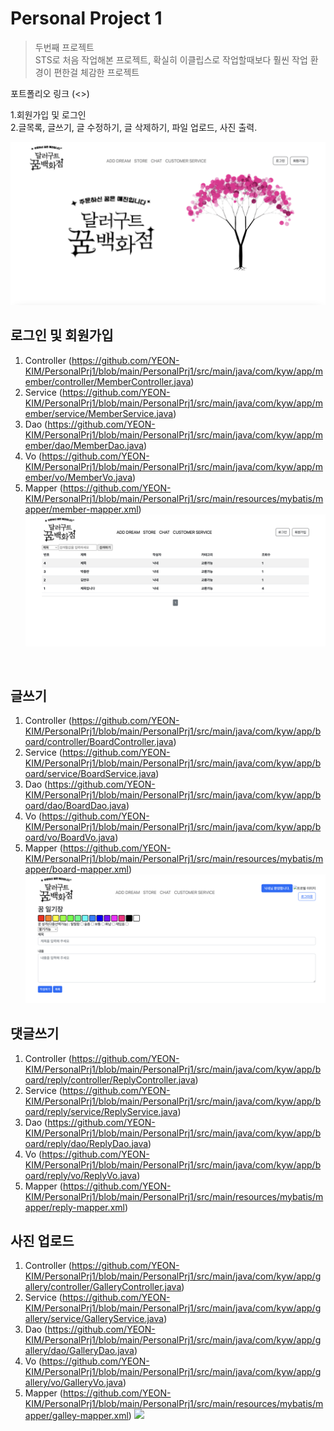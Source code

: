 # Personal Project 1
> 두번째 프로젝트<br>
> STS로 처음 작업해본 프로젝트, 확실히 이클립스로 작업할때보다 훨씬 작업 환경이 편한걸 체감한 프로젝트

포트폴리오 링크 (<>)

1.회원가입 및 로그인<br>
2.글목록, 글쓰기, 글 수정하기, 글 삭제하기, 파일 업로드, 사진 출력.

![](image/1.png)

## 로그인 및 회원가입
1. Controller (<https://github.com/YEON-KIM/PersonalPrj1/blob/main/PersonalPrj1/src/main/java/com/kyw/app/member/controller/MemberController.java>)
2. Service (<https://github.com/YEON-KIM/PersonalPrj1/blob/main/PersonalPrj1/src/main/java/com/kyw/app/member/service/MemberService.java>)
3. Dao (<https://github.com/YEON-KIM/PersonalPrj1/blob/main/PersonalPrj1/src/main/java/com/kyw/app/member/dao/MemberDao.java>)
4. Vo (<https://github.com/YEON-KIM/PersonalPrj1/blob/main/PersonalPrj1/src/main/java/com/kyw/app/member/vo/MemberVo.java>)
5. Mapper (<https://github.com/YEON-KIM/PersonalPrj1/blob/main/PersonalPrj1/src/main/resources/mybatis/mapper/member-mapper.xml>)
![](image/2.png)
<br>

## 글쓰기
1. Controller (<https://github.com/YEON-KIM/PersonalPrj1/blob/main/PersonalPrj1/src/main/java/com/kyw/app/board/controller/BoardController.java>)
2. Service (<https://github.com/YEON-KIM/PersonalPrj1/blob/main/PersonalPrj1/src/main/java/com/kyw/app/board/service/BoardService.java>)
3. Dao (<https://github.com/YEON-KIM/PersonalPrj1/blob/main/PersonalPrj1/src/main/java/com/kyw/app/board/dao/BoardDao.java>)
4. Vo (<https://github.com/YEON-KIM/PersonalPrj1/blob/main/PersonalPrj1/src/main/java/com/kyw/app/board/vo/BoardVo.java>)
5. Mapper (<https://github.com/YEON-KIM/PersonalPrj1/blob/main/PersonalPrj1/src/main/resources/mybatis/mapper/board-mapper.xml>)
![](image/6.png)

## 댓글쓰기
1. Controller (<https://github.com/YEON-KIM/PersonalPrj1/blob/main/PersonalPrj1/src/main/java/com/kyw/app/board/reply/controller/ReplyController.java>)
2. Service (<https://github.com/YEON-KIM/PersonalPrj1/blob/main/PersonalPrj1/src/main/java/com/kyw/app/board/reply/service/ReplyService.java>)
3. Dao (<https://github.com/YEON-KIM/PersonalPrj1/blob/main/PersonalPrj1/src/main/java/com/kyw/app/board/reply/dao/ReplyDao.java>)
4. Vo (<https://github.com/YEON-KIM/PersonalPrj1/blob/main/PersonalPrj1/src/main/java/com/kyw/app/board/reply/vo/ReplyVo.java>)
5. Mapper (<https://github.com/YEON-KIM/PersonalPrj1/blob/main/PersonalPrj1/src/main/resources/mybatis/mapper/reply-mapper.xml>)


## 사진 업로드
1. Controller (<https://github.com/YEON-KIM/PersonalPrj1/blob/main/PersonalPrj1/src/main/java/com/kyw/app/gallery/controller/GalleryController.java>)
2. Service (<https://github.com/YEON-KIM/PersonalPrj1/blob/main/PersonalPrj1/src/main/java/com/kyw/app/gallery/service/GalleryService.java>)
3. Dao (<https://github.com/YEON-KIM/PersonalPrj1/blob/main/PersonalPrj1/src/main/java/com/kyw/app/gallery/dao/GalleryDao.java>)
4. Vo (<https://github.com/YEON-KIM/PersonalPrj1/blob/main/PersonalPrj1/src/main/java/com/kyw/app/gallery/vo/GalleryVo.java>)
5. Mapper (<https://github.com/YEON-KIM/PersonalPrj1/blob/main/PersonalPrj1/src/main/resources/mybatis/mapper/galley-mapper.xml>)
![](image/10.png)

